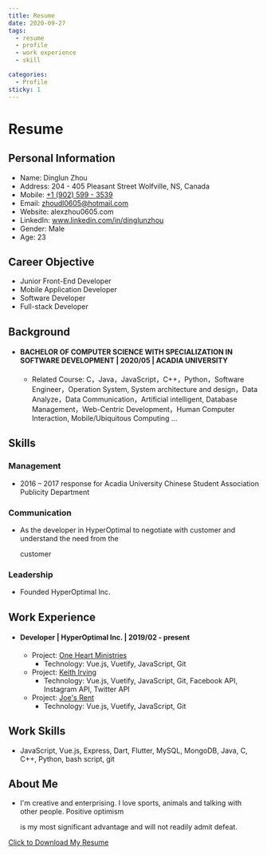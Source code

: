 ```yaml
---
title: Resume
date: 2020-09-27
tags:
  - resume
  - profile
  - work experience
  - skill

categories:
  - Profile
sticky: 1
---
```


# Resume

## Personal Information

- Name: Dinglun Zhou
- Address: 204 - 405 Pleasant Street Wolfville, NS, Canada
- Mobile: [+1 (902) 599 - 3539](tel:+19025993539)
- Email: zhoudl0605@hotmail.com
- Website: alexzhou0605.com
- LinkedIn: www.linkedin.com/in/dinglunzhou
- Gender: Male
- Age: 23

## Career Objective

- Junior Front-End Developer
- Mobile Application Developer
- Software Developer
- Full-stack Developer

## Background

- #### BACHELOR OF COMPUTER SCIENCE WITH SPECIALIZATION IN SOFTWARE DEVELOPMENT | 2020/05 | ACADIA UNIVERSITY

  - Related Course: C，Java，JavaScript，C++，Python，Software Engineer，Operation System, System architecture and design，Data Analyze，Data Communication，Artificial intelligent, Database Management，Web-Centric Development，Human Computer Interaction, Mobile/Ubiquitous Computing ...

## Skills

### Management

- 2016 – 2017 response for Acadia University Chinese Student Association Publicity Department

### Communication

- As the developer in HyperOptimal to negotiate with customer and understand the need from the

  customer

### Leadership

- Founded HyperOptimal Inc.

## Work Experience

- #### Developer | HyperOptimal Inc. | 2019/02 - present

  - Project: [One Heart Ministries](https://oneheartministries.ca/)
    - Technology: Vue.js, Vuetify, JavaScript, Git
  - Project: [Keith Irving](https://keithirving.ca/)
    - Technology: Vue.js, Vuetify, JavaScript, Git, Facebook API, Instagram API, Twitter API
  - Project: [Joe's Rent](https://lucid-tesla-717fc5.netlify.app)
    - Technology: Vue.js, Vuetify, JavaScript, Git

## Work Skills

- JavaScript, Vue.js, Express, Dart, Flutter, MySQL, MongoDB, Java, C, C++, Python, bash script, git

## About Me

- I'm creative and enterprising. I love sports, animals and talking with other people. Positive optimism

  is my most significant advantage and will not readily admit defeat.

<a href="/Dinglun_Zhou_Resume.pdf" download>Click to Download My Resume</a>
